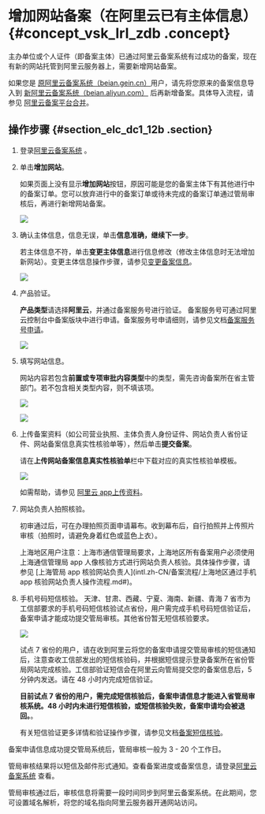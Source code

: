 # 增加网站备案（在阿里云已有主体信息） {#concept_vsk_lrl_zdb .concept}

主办单位或个人证件（即备案主体）已通过阿里云备案系统有过成功的备案，现在有新的网站托管到阿里云服务器上，需要新增网站备案。

如果您是 [原阿里云备案系统（beian.gein.cn）](http://beian.gein.cn/)用户，请先将您原来的备案信息导入到 [新阿里云备案系统（beian.aliyun.com）](http://beian.aliyun.com/) 后再新增备案。具体导入流程，请参见 [阿里云备案平台合并](https://help.aliyun.com/document_detail/48581.html)。

## 操作步骤 {#section_elc_dc1_12b .section}

1.  登录[阿里云备案系统](https://beian.aliyun.com/) 。
2.  单击**增加网站**。

    如果页面上没有显示**增加网站**按钮，原因可能是您的备案主体下有其他进行中的备案订单。您可以放弃进行中的备案订单或待未完成的备案订单通过管局审核后，再进行新增网站备案。

    ![](http://static-aliyun-doc.oss-cn-hangzhou.aliyuncs.com/assets/img/14200/5767_zh-CN.jpg)

3.  确认主体信息，信息无误，单击**信息准确，继续下一步**。

    若主体信息不符，单击**变更主体信息**进行信息修改（修改主体信息时无法增加新网站）。变更主体信息操作步骤，请参见[变更备案信息](intl.zh-CN/备案流程/变更备案信息图文引导.md#)。

    ![](http://static-aliyun-doc.oss-cn-hangzhou.aliyuncs.com/assets/img/14200/5768_zh-CN.jpg)

4.  产品验证。

    **产品类型**请选择**阿里云**，并通过备案服务号进行验证。 备案服务号可通过阿里云控制台中备案版块中进行申请。备案服务号申请细则，请参见文档[备案服务号申请](intl.zh-CN/备案流程/备案服务号申请方法与使用限制说明.md#)。

    ![](http://static-aliyun-doc.oss-cn-hangzhou.aliyuncs.com/assets/img/14200/5769_zh-CN.jpg)

5.  填写网站信息。

    网站内容若包含**前置或专项审批内容类型**中的类型，需先咨询备案所在省主管部门。若不包含相关类型内容，则不填该项。

    ![](http://static-aliyun-doc.oss-cn-hangzhou.aliyuncs.com/assets/img/14200/5770_zh-CN.jpg)

    ![](http://static-aliyun-doc.oss-cn-hangzhou.aliyuncs.com/assets/img/14200/6131_zh-CN.jpg)

6.  上传备案资料（如公司营业执照、主体负责人身份证件、网站负责人省份证件、网站备案信息真实性核验单等），然后单击**提交备案**。

    请在**上传网站备案信息真实性核验单**栏中下载对应的真实性核验单模板。

    ![](http://static-aliyun-doc.oss-cn-hangzhou.aliyuncs.com/assets/img/14196/5663_zh-CN.png)

    如需帮助，请参见 [阿里云 app上传资料](../../../../intl.zh-CN/常见问题/上传资料.md#section_cfv_rbt_zdb)。

7.  网站负责人拍照核验。

    初审通过后，可在办理拍照页面申请幕布。收到幕布后，自行拍照并上传照片审核（拍照时，请避免身着红色或蓝色上衣）。

    上海地区用户注意：上海市通信管理局要求，上海地区所有备案用户必须使用上海通信管理局 app 人像核验方式进行网站负责人核验。具体操作步骤，请参见 [上海管局 app 核验网站负责人](intl.zh-CN/备案流程/上海地区通过手机 app 核验网站负责人操作流程.md#)。

8.  手机号码短信核验。 天津、甘肃、西藏、宁夏、海南、新疆、青海 7 省市为工信部要求的手机号码短信核验试点省份，用户需完成手机号码短信验证后，备案申请才能成功提交管局审核。其他省份暂无短信核验要求。

    ![](http://static-aliyun-doc.oss-cn-hangzhou.aliyuncs.com/assets/img/14196/5690_zh-CN.jpg)

    试点 7 省份的用户，请在收到阿里云将您的备案申请提交管局审核的短信通知后，注意查收工信部发出的短信核验码，并根据短信提示登录备案所在省份管局网站完成核验。工信部验证短信会在阿里云向管局提交您的备案信息后，5 分钟内发送。请在 48 小时内完成短信验证。

    **目前试点 7 省份的用户，需完成短信核验后，备案申请信息才能进入省管局审核系统。48 小时内未进行短信核验，或短信核验失败，备案申请均会被退回。**。

    有关短信验证更多详情和验证操作步骤，请参见文档[备案短信核验](intl.zh-CN/备案流程/备案短信核验.md#)。


备案申请信息成功提交管局系统后，管局审核一般为 3 - 20 个工作日。

管局审核结果将以短信及邮件形式通知。查看备案进度或备案信息，请登录[阿里云备案系统](https://beian.aliyun.com/order/index) 查看。

管局审核通过后，审核信息将需要一段时间同步到阿里云备案系统。在此期间，您可设置域名解析，将您的域名指向阿里云服务器开通网站访问。

